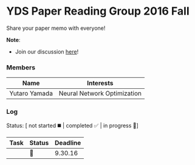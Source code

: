 # YDS Paper Reading Group 2016 Fall

Share your paper memo with everyone!

**Note**: 

- Join our discussion [here]()!

### Members
| Name |  Interests |
|------|--------|
|Yutaro Yamada | Neural Network Optimization |


### Log 
Status: [ not started :black_medium_square: | completed :white_check_mark: | in progress :speech_balloon:]

| Task | Status | Deadline |
|------|--------|----------|
| |:speech_balloon:|9.30.16|







